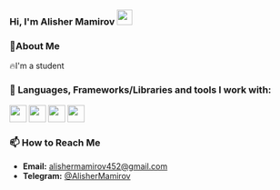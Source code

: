 ### Hi, I'm Alisher Mamirov <img src="https://media.giphy.com/media/hvRJCLFzcasrR4ia7z/giphy.gif" width="27px">

### 👤About Me

🔥I'm a student
<br />


### 🚀 Languages, Frameworks/Libraries and tools  I work with:

<code><img src="https://cdn.iconscout.com/icon/premium/png-256-thumb/flutter-2752187-2285004.png" width="30px"></code>
<code><img src="https://toppng.com/uploads/preview/dart-logo-11609359002t083vzxxh2.png" width="30px"></code>
<code><img src="https://encrypted-tbn0.gstatic.com/images?q=tbn:ANd9GcSkkRnmkxL9tImboeKZBaiPvjRiZNqy_Ao8IiGBc9Th3ecJ9P2k2gp_tYkOdao4yicFc2g&usqp=CAU" width="30px"></code>
<code><img src="https://e7.pngegg.com/pngimages/520/669/png-clipart-c-logo-c-programming-language-computer-icons-computer-programming-programming-miscellaneous-blue.png" width="30px"></code>
<br />

### 📫 How to Reach Me

- **Email:** [alishermamirov452@gmail.com](alishermamirov452@gmail.com)
- **Telegram:** [@AlisherMamirov](https://t.me/AlisherMamirov)

